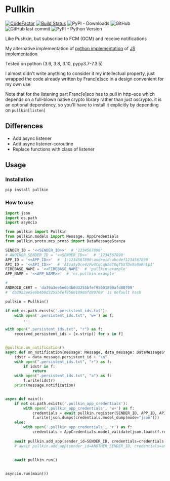 # Pullkin

[![CodeFactor](https://www.codefactor.io/repository/github/whiteapfel/pullkin/badge/master)](https://www.codefactor.io/repository/github/whiteapfel/pullkin/overview/master)
[![Build Status](https://app.travis-ci.com/WhiteApfel/Pullkin.svg?branch=master)](https://app.travis-ci.com/WhiteApfel/Pullkin)
![PyPI - Downloads](https://img.shields.io/pypi/dm/pullkin)
![GitHub](https://img.shields.io/github/license/whiteapfel/pullkin)
![GitHub last commit](https://img.shields.io/github/last-commit/whiteapfel/pullkin)
![PyPI - Python Version](https://img.shields.io/pypi/pyversions/pullkin)

Like Pushkin, but subscribe to FCM (GCM) and receive notifications

My alternative implementation 
of [python implementation](https://github.com/Francesco149/push_receiver) 
of [JS implementation](https://github.com/MatthieuLemoine/push-receiver)

Tested on python (3.6, 3.8, 3.10, pypy3.7-7.3.5)

I almost didn't write anything to consider it my intellectual property, 
just wrapped the code already written by Franc[e]sco in a design convenient for my own use 

Note that for the listening part Franc[e]sco has to pull in http-ece which depends
on a full-blown native crypto library rather than just oscrypto. it is
an optional dependency, so you'll have to install it explicitly by depending
on `pullkin[listen]`

## Differences

* Add async listener
* Add async listener-coroutine
* Replace functions with class of listener

## Usage

### Installation

```shell
pip install pullkin
```

### How to use

```python
import json
import os.path
import asyncio

from pullkin import Pullkin
from pullkin.models import Message, AppCredentials
from pullkin.proto.mcs_proto import DataMessageStanza

SENDER_ID = '<<SENDER_ID>>'  # '1234567890'
# ANOTHER_SENDER_ID = '<<SENDER_ID>>'  # '1234567890'
APP_ID = '<<APP_ID>>'  # '1:1234567890:android:abcdef1234567890'
API_ID = '<<API_ID>>'  # 'AIzaSyDce4zFw4CqLqW2eCOqTbXfDx9a8mRnLpI'
FIREBASE_NAME = '<<FIREBASE_NAME'  # 'pullkin-example'
APP_NAME = '<<APP_NAME>>'  # 'cc.pullkin.example'

#
ANDROID_CERT = 'da39a3ee5e6b4b0d3255bfef95601890afd80709'  
# 'da39a3ee5e6b4b0d3255bfef95601890afd80709' is default hash

pullkin = Pullkin()

if not os.path.exists('.persistent_ids.txt'):
    with open('.persistent_ids.txt', 'w+') as f:
        ...

with open(".persistent_ids.txt", "r") as f:
    received_persistent_ids = [x.strip() for x in f]


@pullkin.on_notification()
async def on_notification(message: Message, data_message: DataMessageStanza):
    idstr = data_message.persistent_id + "\n"
    with open(".persistent_ids.txt", "r") as f:
        if idstr in f:
            return
    with open(".persistent_ids.txt", "a") as f:
        f.write(idstr)
    print(message.notification)


async def main():
    if not os.path.exists('.pullkin_app_credentials'):
        with open('.pullkin_app_credentials', 'w+') as f:
            credentials = await pullkin.register(SENDER_ID, APP_ID, API_ID, FIREBASE_NAME, ANDROID_CERT,  APP_NAME)
            f.write(json.dumps(credentials.model_dump(mode="json")))
    else:
        with open('.pullkin_app_credentials', 'r') as f:
            credentials = AppCredentials.model_validate(json.loads(f.read()))
    
    await pullkin.add_app(sender_id=SENDER_ID, credentials=credentials, persistent_ids=received_persistent_ids)
    # await pullkin.add_app(sender_id=ANOTHER_SENDER_ID, credentials=another_credentials, persistent_ids=another_received_persistent_ids)
    
    
    await pullkin.run()


asyncio.run(main())
```